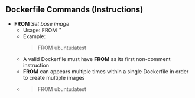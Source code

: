 ## Dockerfile Commands (Instructions)
- **FROM**  *Set base image*  
    - Usage: FROM '<image>'
    -   Example:  
        > FROM ubuntu:latest
    - A valid Dockerfile must have **FROM** as its first non-comment instruction
    - **FROM** can appears multiple times within a single Dockerfile in order to create multiple images
    -
        > FROM ubuntu:latest
